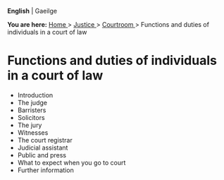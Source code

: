 **English** |  Gaeilge 

**You are here:** [ Home ](/en/) > [ Justice ](/en/justice/) > [ Courtroom
](/en/justice/courtroom/) > Functions and duties of individuals in a court of
law

#  Functions and duties of individuals in a court of law

  * Introduction 
  * The judge 
  * Barristers 
  * Solicitors 
  * The jury 
  * Witnesses 
  * The court registrar 
  * Judicial assistant 
  * Public and press 
  * What to expect when you go to court 
  * Further information 
